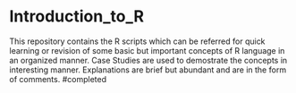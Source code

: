 # Introduction_to_R
This repository contains the R scripts which can be referred for quick learning or revision of some basic but important concepts of  R language in an organized manner. Case Studies are used to demostrate the concepts in interesting manner. Explanations are brief but abundant and are in the form of comments. 
#completed
